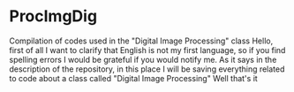 # ProcImgDig
Compilation of codes used in the "Digital Image Processing" class
Hello, first of all I want to clarify that English is not my first language, so if you find spelling errors I would be grateful if you would notify me.
As it says in the description of the repository, in this place I will be saving everything related to code about a class called "Digital Image Processing"
Well that's it
